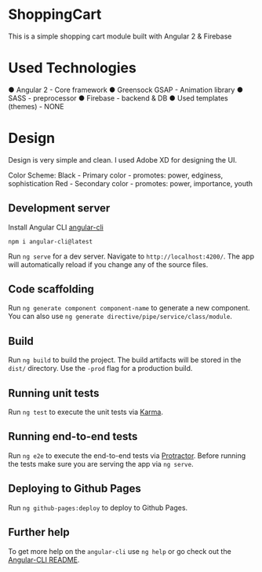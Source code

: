 # ShoppingCart
This is a simple shopping cart module built with Angular 2 & Firebase


# Used Technologies
● Angular 2 - Core framework
● Greensock GSAP - Animation library
● SASS - preprocessor
● Firebase - backend & DB
● Used templates (themes) - NONE


# Design
Design is very simple and clean. I used Adobe XD for designing the UI.

Color Scheme:
Black - Primary color - promotes: power, edginess, sophistication
Red - Secondary color - promotes: power, importance, youth


## Development server
Install Angular CLI [angular-cli](https://github.com/angular/angular-cli)

`npm i angular-cli@latest`

Run `ng serve` for a dev server. Navigate to `http://localhost:4200/`. The app will automatically reload if you change any of the source files.

## Code scaffolding

Run `ng generate component component-name` to generate a new component. You can also use `ng generate directive/pipe/service/class/module`.

## Build

Run `ng build` to build the project. The build artifacts will be stored in the `dist/` directory. Use the `-prod` flag for a production build.

## Running unit tests

Run `ng test` to execute the unit tests via [Karma](https://karma-runner.github.io).

## Running end-to-end tests

Run `ng e2e` to execute the end-to-end tests via [Protractor](http://www.protractortest.org/).
Before running the tests make sure you are serving the app via `ng serve`.

## Deploying to Github Pages

Run `ng github-pages:deploy` to deploy to Github Pages.

## Further help

To get more help on the `angular-cli` use `ng help` or go check out the [Angular-CLI README](https://github.com/angular/angular-cli/blob/master/README.md).
